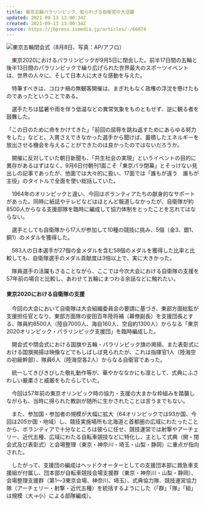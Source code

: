 ```yaml
---
title: 東京五輪パラリンピック、知られざる自衛官の大活躍
updated: 2021-09-13 13:00:34Z
created: 2021-09-13 13:00:34Z
source: https://jbpress.ismedia.jp/articles/-/66874
---
```


![](https://jbpress.ismcdn.jp/mwimgs/7/5/600m/img_756682e36278a7d4a5552c2ab1eaaa00370946.jpg)東京五輪閉会式（8月8日、写真：AP/アフロ）

　東京2020におけるパラリンピックが9月5日に閉会した。前半17日間の五輪と後半13日間のパラリンピックで繰り広げられた世界最大のスポーツイベントは、世界の人々に、そして日本人に大きな感動を与えた。

　特筆すべきは、コロナ禍の無観客開催は、まぎれもなく政権の浮沈を懸けたものであったということである。

　選手たちは猛暑や雨を伴う低温などの異常気象をものともせず、逆に観る者を鼓舞した。

「この日のために命をかけてきた」「前回の屈辱を跳ね返すためにあらゆる努力をした」などと、入賞さえできなかった選手から聞けば、蓄積したエネルギーを放出させる機会を与えることができたのは良かったのではないだろうか。

　開催に反対していた朝日新聞も、「共生社会の実現」というイベントの目的に異存があるはずはなく、9月6日付朝刊1面こそ「東京パラ閉幕」とそっけない見出しの記事であったが、他面では大々的に扱い、17面では「誰もが違う　誰もが主役」のタイトルで全面を使い総括していた。

　1964年のオリンピックと違い、今回はボランティアたちの献身的なサポートがあった。同時に紙誌やテレビなどはほとんど報道しなかったが、自衛隊が約8500人からなる支援部隊を臨時に編成して協力体制をとったことを忘れてはならない。

　選手としても自衛隊から17人が参加して10種の競技に挑み、5個（金3、銀1、銅1）のメダルを獲得した。

　583人の日本選手が27個の金メダルを含む58個のメダルを獲得した比率と比較しても、自衛隊選手のメダル貢献度は3倍以上で、実に大きかった。

　隊員選手の活躍もさることながら、ここでは今次大会における自衛隊の支援を57年前の場合と比較し、あわせて五輪にまつわる余話などに触れたい。

#### 東京2020における自衛隊の支援

　今回の大会において自衛隊は大会組織委員会の要請に基づき、東部方面総監が支援担任官となり、東部方面隊の安田百年陸将補（幕僚副長）を支援団長とする、隊員約8500人（陸自7000人、海自160人、空自約1300人）からなる「東京2020オリンピック・パラリンピック支援団」を臨時編成した。

　開会式や閉会式における国旗や五輪・パラリンピック旗の掲揚、また表彰式における国旗掲揚は映像などでもしばしば見られたが、これは指揮官1人（陸海空の初級幹部）、隊員6人（陸海空各2人）からなる自衛官であった。

　統一してきびきびした敬礼動作等が、華やかななかにも凛として、式典にふさわしい厳粛さと威厳をもたらしていた。

　今回は57年前の東京オリンピック時の協力・支援の大まかな枠組みを踏襲しながらも、当時に得られた教訓が随所に生かされたことは言うまでもない。

　また、参加国・参加者の規模が大幅に拡大（64オリンピックでは93か国、今回は205か国・地域）し、競技実施場所も北海道と首都圏の広域にわたったことから、ボランティアで十分なところは彼らに任せ、競技運営では射撃やアーチェリー、近代五種、広域にわたる自転車競技などに特化し、主として式典（開・閉会式及び表彰式）と会場整理（東京・神奈川・埼玉・山梨・静岡）に重点が指向された。

　したがって、支援団の編成はヘッドクオーターとしての支援団本部に救急車支援組が付属し、団本部が自転車競技会場支援群（東京・神奈川・山梨・静岡）、会場整理支援群（第1～3東京会場、神奈川、埼玉）、式典協力隊、競技運営協力隊（アーチェリー・射撃・近代五種）を統括するようにした（「群」「隊」「組」は規模（大→小）による部隊編成）。